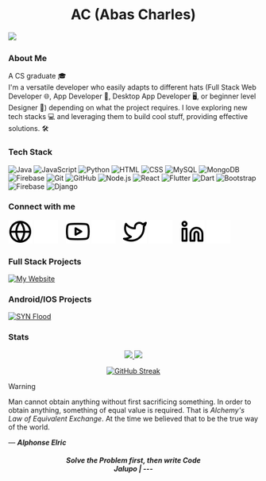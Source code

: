 <h1 align="center">AC (Abas Charles) </h1>


![](https://komarev.com/ghpvc/?username=abas-charles&color=yellow)

### About Me
A CS graduate 🎓
<br/>
I'm a versatile developer who easily adapts to different hats (Full Stack Web Developer 🌐, App Developer 🤖, Desktop App Developer 🖥️, or beginner level Designer 🎨) depending on what the project requires. I love exploring new tech stacks 💻 and leveraging them to build cool stuff, providing effective solutions. 🛠️

### Tech Stack

![Java](https://img.shields.io/badge/-Java-000?&logo=Java&logoColor=007396) 
![JavaScript](https://img.shields.io/badge/-JavaScript-000?&logo=JavaScript) 
![Python](https://img.shields.io/badge/-Python-000?&logo=Python) 
![HTML](https://img.shields.io/badge/-HTML-000?&logo=HTML5) 
![CSS](https://img.shields.io/badge/-CSS-000?&logo=CSS3) 
![MySQL](https://img.shields.io/badge/-MySQL-000?&logo=MySQL) 
![MongoDB](https://img.shields.io/badge/-MongoDB-000?&logo=MongoDB&logoColor=47A248)
![Firebase](https://img.shields.io/badge/-Firebase-000?&logo=Firebase&logoColor=FFCA28)
![Git](https://img.shields.io/badge/-Git-000?&logo=Git) 
![GitHub](https://img.shields.io/badge/-GitHub-000?&logo=GitHub) 
![Node.js](https://img.shields.io/badge/-Node.js-000?&logo=node.js) 
![React](https://img.shields.io/badge/-React-000?&logo=React) 
![Flutter](https://img.shields.io/badge/-Flutter-000?&logo=Flutter) 
![Dart](https://img.shields.io/badge/-Dart-000?&logo=Dart) 
![Bootstrap](https://img.shields.io/badge/-Bootstrap-000?&logo=Bootstrap) 
![Firebase](https://img.shields.io/badge/-Firebase-000?&logo=Firebase)
![Django](https://img.shields.io/badge/-Django-000?&logo=Django&logoColor=092E20)


### Connect with me

[![website](./img/globe-light.svg)](http://abascharles.me/index.html#gh-light-mode-only)
[![website](./img/globe-dark.svg)](http://abascharles.me/index.html#gh-dark-mode-only)
&nbsp;&nbsp;
[![website](./img/youtube-light.svg)](https://youtube.com/#gh-light-mode-only)
[![website](./img/youtube-dark.svg)](https://youtube.com/#gh-dark-mode-only)
&nbsp;&nbsp;
[![website](./img/twitter-light.svg)](https://x.com/1aravas#gh-light-mode-only)
[![website](./img/twitter-dark.svg)](https://x.com/1aravas#gh-dark-mode-only)
&nbsp;&nbsp;
[![website](./img/linkedin-light.svg)](https://linkedin.com/in/abas-charles-91821b282#gh-light-mode-only)
[![website](./img/linkedin-dark.svg)](https://linkedin.com/in/abas-charles-91821b282#gh-dark-mode-only)

### Full Stack Projects

[![My Website](https://img.shields.io/badge/-🧬%20My%20Portfolio-000)](http://abascharles.me)


### Android/IOS Projects

[![SYN Flood](https://img.shields.io/badge/-🌊%20%20Jalupo-000)](https://github.com/abascharles/SYN-Flood)


### Stats
<p align="center">
  <a href="http://www.github.com/abascharles">
    <img height="137px" src="https://github-readme-stats.vercel.app/api?username=abascharles&hide_title=true&hide_border=true&show_icons=true&include_all_commits=true&count_private=true&line_height=21&text_color=000&icon_color=000&bg_color=0,ea6161,ffc64d,fffc4d,52fa5a&theme=graywhite" />
    <img height="137px" src="https://github-readme-stats.vercel.app/api/top-langs/?username=abascharles&hide=html&hide_title=true&hide_border=true&layout=compact&langs_count=6&exclude_repo=comp426,Redventures-Movie-Quotes&text_color=000&icon_color=fff&bg_color=0,52fa5a,4dfcff,c64dff&theme=graywhite" />
  </a>
</p>

<p align="center">
  <a href="https://git.io/streak-stats">
    <img src="https://streak-stats.demolab.com?user=abascharles&theme=javascript&hide_border=false" alt="GitHub Streak" height="137px" width="350px" />
  </a>
</p>




> [!WARNING]
> Man cannot obtain anything without first sacrificing something. In order to
> obtain anything, something of equal value is required. That is
> _Alchemy's Law of Equivalent Exchange_. At the time we believed that to be
> the true way of the world.
>
> ― ***Alphonse Elric***

<h5 align="center">
    Solve the Problem first, then write Code
    <br>
Jalupo | ---
</h5>
